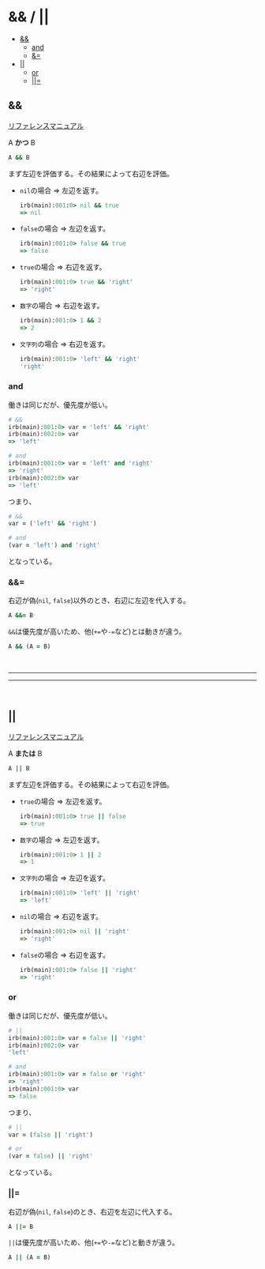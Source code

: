 # && / ||
- [&&](#and_and)
    - [and](#and)
    - [&=](#and_and_equal)
- [||](#or_or)
    - [or](#or)
    - [||=](#or_or_equal)

<span id='and_and'></span>
## &&
[リファレンスマニュアル](https://docs.ruby-lang.org/ja/2.1.0/doc/spec=2foperator.html#and)

A **かつ** B<br>

```ruby
A && B
```

まず左辺を評価する。その結果によって右辺を評価。

- `nil`の場合 => 左辺を返す。

    ```ruby
    irb(main):001:0> nil && true
    => nil
    ```

- `false`の場合 => 左辺を返す。

    ```ruby
    irb(main):001:0> false && true
    => false
    ```

- `true`の場合 => 右辺を返す。

    ```ruby
    irb(main):001:0> true && 'right'
    => 'right'
    ```

- `数字`の場合 => 右辺を返す。

    ```ruby
    irb(main):001:0> 1 && 2
    => 2
    ```

- `文字列`の場合 => 右辺を返す。

    ```ruby
    irb(main):001:0> 'left' && 'right'
    'right'
    ```

<span id='and'></span>
### and

働きは同じだが、優先度が低い。

```ruby
# &&
irb(main):001:0> var = 'left' && 'right'
irb(main):002:0> var
=> 'left'

# and
irb(main):001:0> var = 'left' and 'right'
=> 'right'
irb(main):002:0> var
=> 'left'
```

つまり、

```ruby
# &&
var = ('left' && 'right')

# and
(var = 'left') and 'right'
```
となっている。

<span id='and_and_equal'></span>
### &&=

右辺が偽(`nil`, `false`)以外のとき、右辺に左辺を代入する。

```ruby
A &&= B
```

`&&`は優先度が高いため、他(`+=`や`-=`など)とは動きが違う。

```ruby
A && (A = B)
```

<br>

---
---

<br>

<span id='or_or'></span>
## ||

[リファレンスマニュアル](https://docs.ruby-lang.org/ja/2.1.0/doc/spec=2foperator.html#or)

A **または** B<br>

```ruby
A || B
```

まず左辺を評価する。その結果によって右辺を評価。

- `true`の場合 => 左辺を返す。

    ```ruby
    irb(main):001:0> true || false
    => true
    ```

- `数字`の場合 => 左辺を返す。

    ```ruby
    irb(main):001:0> 1 || 2
    => 1
    ```

- `文字列`の場合 => 左辺を返す。

    ```ruby
    irb(main):001:0> 'left' || 'right'
    => 'left'
    ```

- `nil`の場合 => 右辺を返す。

    ```ruby
    irb(main):001:0> nil || 'right'
    => 'right'
    ```

- `false`の場合 => 右辺を返す。

    ```ruby
    irb(main):001:0> false || 'right'
    => 'right'
    ```

<span id='or'></span>
### or

働きは同じだが、優先度が低い。

```ruby
# ||
irb(main):001:0> var = false || 'right'
irb(main):002:0> var
'left'

# and
irb(main):001:0> var = false or 'right'
=> 'right'
irb(main):001:0> var
=> false
```

つまり、

```ruby
# ||
var = (false || 'right')

# or
(var = false) || 'right'
```

となっている。

<span id='or_or_equal'></span>
### ||=

右辺が偽(`nil`, `false`)のとき、右辺を左辺に代入する。

```ruby
A ||= B
```

`||`は優先度が高いため、他(`+=`や`-=`など)と動きが違う。

```ruby
A || (A = B)
```
